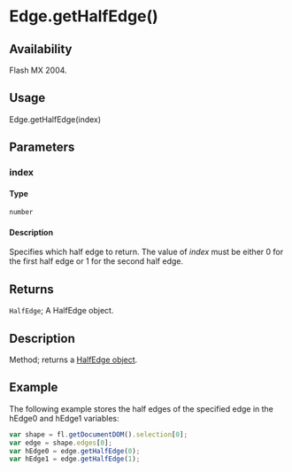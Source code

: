 # Edge.getHalfEdge()

## Availability

Flash MX 2004.

## Usage

Edge.getHalfEdge(index)

## Parameters

### **index**

#### Type

```typescript
number
```

#### Description

Specifies which half edge to return. The value of *index* must be either 0 for the first half edge or 1 for the second half edge.

## Returns

`HalfEdge`; A HalfEdge object.

## Description

Method; returns a [HalfEdge object](../HalfEdge_object/HalfEdge_summary.md).

## Example

The following example stores the half edges of the specified edge in the hEdge0 and hEdge1 variables:

```javascript
var shape = fl.getDocumentDOM().selection[0];
var edge = shape.edges[0];
var hEdge0 = edge.getHalfEdge(0);
var hEdge1 = edge.getHalfEdge(1);
```
